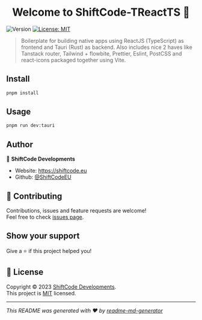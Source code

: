 <h1 align="center">Welcome to ShiftCode-TReactTS 👋</h1>
<p>
  <img alt="Version" src="https://img.shields.io/badge/version-0.0.1-blue.svg?cacheSeconds=2592000" />
  <a href="https://github.com/ShiftCodeEU/ShiftCode-TReactTS/blob/main/LICENCE" target="_blank">
    <img alt="License: MIT" src="https://img.shields.io/badge/License-MIT-yellow.svg" />
  </a>
</p>

> Boilerplate for building native apps using ReactJS (TypeScript) as frontend and Tauri (Rust) as backend. Also includes nice 2 haves like Tanstack router, Tailwind + flowbite, Prettier, Eslint, PostCSS and react-icons packaged together using Vite.

## Install

```sh
pnpm install
```

## Usage

```sh
pnpm run dev:tauri
```

## Author

👤 **ShiftCode Developments**

* Website: https://shiftcode.eu
* Github: [@ShiftCodeEU](https://github.com/ShiftCodeEU)

## 🤝 Contributing

Contributions, issues and feature requests are welcome!<br />Feel free to check [issues page](https://github.com/ShiftCodeEU/ShiftCode-TReactTS/issues). 

## Show your support

Give a ⭐️ if this project helped you!

## 📝 License

Copyright © 2023 [ShiftCode Developments](https://github.com/ShiftCodeEU).<br />
This project is [MIT](https://github.com/ShiftCodeEU/ShiftCode-TReactTS/blob/main/LICENCE) licensed.

***
_This README was generated with ❤️ by [readme-md-generator](https://github.com/kefranabg/readme-md-generator)_